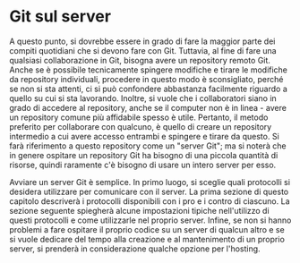 # Git sul server #

A questo punto, si dovrebbe essere in grado di fare la maggior parte dei compiti quotidiani che si devono fare con Git. Tuttavia, al fine di fare una qualsiasi collaborazione in Git, bisogna avere un repository remoto Git. Anche se è possibile tecnicamente spingere modifiche e tirare le modifiche da repository individuali, procedere in questo modo è sconsigliato, perché se non si sta attenti, ci si può confondere abbastanza facilmente riguardo a quello su cui si sta lavorando. Inoltre, si vuole che i collaboratori siano in grado di accedere al repository, anche se il computer non è in linea - avere un repository comune più affidabile spesso è utile. Pertanto, il metodo preferito per collaborare con qualcuno, è quello di creare un repository intermedio a cui avere accesso entrambi e spingere e tirare da questo. Si farà riferimento a questo repository come un "server Git"; ma si noterà che in genere ospitare un repository Git ha bisogno di una piccola quantità di risorse, quindi raramente c'è bisogno di usare un intero server per esso.

Avviare un server Git è semplice. In primo luogo, si sceglie quali protocolli si desidera utilizzare per comunicare con il server. La prima sezione di questo capitolo descriverà i protocolli disponibili con i pro e i contro di ciascuno. La sezione seguente spiegherà alcune impostazioni tipiche nell'utilizzo di questi protocolli e come utilizzarle nel proprio server. Infine, se non si hanno problemi a fare ospitare il proprio codice su un server di qualcun altro e se si vuole dedicare del tempo alla creazione e al mantenimento di un proprio server, si prenderà in considerazione qualche opzione per l'hosting.
